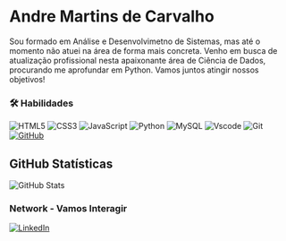 # Andre Martins de Carvalho

Sou formado em Análise e Desenvolvimetno de Sistemas, mas até o momento não atuei na área de forma mais concreta. Venho em busca de atualização profissional nesta apaixonante área de Ciência de Dados, procurando me aprofundar em Python. Vamos juntos atingir nossos objetivos!

### 🛠 Habilidades
![HTML5](https://img.shields.io/badge/HTML5-000?style=for-the-badge&logo=html5)
![CSS3](https://img.shields.io/badge/CSS3-000?style=for-the-badge&logo=css3)
![JavaScript](https://img.shields.io/badge/JavaScript-F7DF1E?style=for-the-badge&logo=javascript&logoColor=black)
![Python](https://img.shields.io/badge/python-3670A0?style=for-the-badge&logo=python&logoColor=ffdd54)
![MySQL](https://img.shields.io/badge/MySQL-00000F?style=for-the-badge&logo=mysql&logoColor=white)
![Vscode](https://img.shields.io/badge/Vscode-007ACC?style=for-the-badge&logo=visual-studio-code&logoColor=white)
![Git](https://img.shields.io/badge/GIT-E44C30?style=for-the-badge&logo=git&logoColor=white)
[![GitHub](https://img.shields.io/badge/GitHub-000?style=for-the-badge&logo=github&logoColor=30A3DC)](https://docs.github.com/)

## GitHub Statísticas
![GitHub Stats](https://github-readme-stats.vercel.app/api?username=Andre-MCarvalho&theme=transparent&bg_color=000&border_color=30A3DC&show_icons=true&icon_color=30A3DC&title_color=E94D5F&text_color=FFF)

### Network - Vamos Interagir

[![LinkedIn](https://img.shields.io/badge/LinkedIn-0077B5?style=for-the-badge&logo=linkedin&logoColor=white)](www.linkedin.com/in/andre-martins-de-carvalho-649375356)
